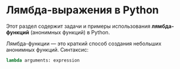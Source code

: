 # Лямбда-выражения в Python

Этот раздел содержит задачи и примеры использования **лямбда-функций** (анонимных функций) в Python.

Лямбда-функции — это краткий способ создания небольших анонимных функций. Синтаксис:

```python
lambda arguments: expression
```
